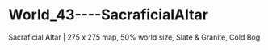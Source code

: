 # World_43----SacraficialAltar
Sacraficial Altar | 275 x 275 map, 50% world size, Slate &amp; Granite, Cold Bog
